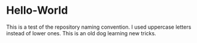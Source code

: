 # Hello-World
This is a test of the repository naming convention. I used uppercase letters instead of lower ones.
This is an old dog learning new tricks.
